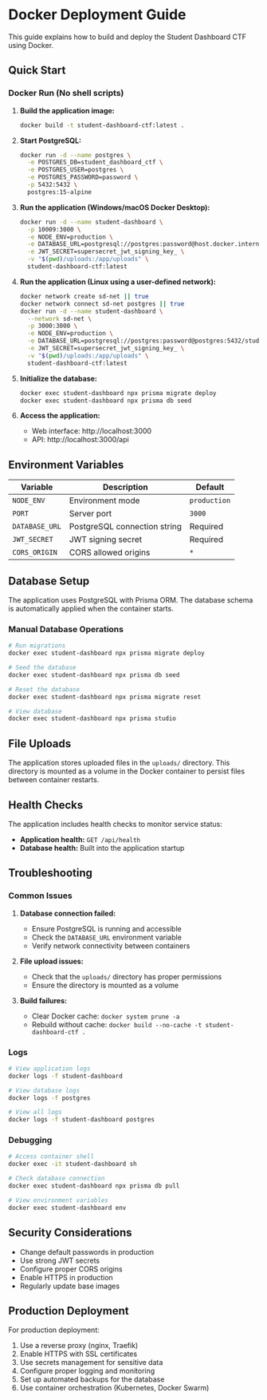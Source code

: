 # Docker Deployment Guide

This guide explains how to build and deploy the Student Dashboard CTF using Docker.

## Quick Start

### Docker Run (No shell scripts)

1. **Build the application image:**
   ```bash
   docker build -t student-dashboard-ctf:latest .
   ```

2. **Start PostgreSQL:**
   ```bash
   docker run -d --name postgres \
     -e POSTGRES_DB=student_dashboard_ctf \
     -e POSTGRES_USER=postgres \
     -e POSTGRES_PASSWORD=password \
     -p 5432:5432 \
     postgres:15-alpine
   ```

3. **Run the application (Windows/macOS Docker Desktop):**
   ```bash
   docker run -d --name student-dashboard \
     -p 10009:3000 \
     -e NODE_ENV=production \
     -e DATABASE_URL=postgresql://postgres:password@host.docker.internal:5432/student_dashboard_ctf \
     -e JWT_SECRET=supersecret_jwt_signing_key_ \
     -v "$(pwd)/uploads:/app/uploads" \
     student-dashboard-ctf:latest
   ```

4. **Run the application (Linux using a user-defined network):**
   ```bash
   docker network create sd-net || true
   docker network connect sd-net postgres || true
   docker run -d --name student-dashboard \
     --network sd-net \
     -p 3000:3000 \
     -e NODE_ENV=production \
     -e DATABASE_URL=postgresql://postgres:password@postgres:5432/student_dashboard_ctf \
     -e JWT_SECRET=supersecret_jwt_signing_key_ \
     -v "$(pwd)/uploads:/app/uploads" \
     student-dashboard-ctf:latest
   ```

5. **Initialize the database:**
   ```bash
   docker exec student-dashboard npx prisma migrate deploy
   docker exec student-dashboard npx prisma db seed
   ```

6. **Access the application:**
   - Web interface: http://localhost:3000
   - API: http://localhost:3000/api

## Environment Variables

| Variable | Description | Default |
|----------|-------------|---------|
| `NODE_ENV` | Environment mode | `production` |
| `PORT` | Server port | `3000` |
| `DATABASE_URL` | PostgreSQL connection string | Required |
| `JWT_SECRET` | JWT signing secret | Required |
| `CORS_ORIGIN` | CORS allowed origins | `*` |

## Database Setup

The application uses PostgreSQL with Prisma ORM. The database schema is automatically applied when the container starts.

### Manual Database Operations

```bash
# Run migrations
docker exec student-dashboard npx prisma migrate deploy

# Seed the database
docker exec student-dashboard npx prisma db seed

# Reset the database
docker exec student-dashboard npx prisma migrate reset

# View database
docker exec student-dashboard npx prisma studio
```

## File Uploads

The application stores uploaded files in the `uploads/` directory. This directory is mounted as a volume in the Docker container to persist files between container restarts.

## Health Checks

The application includes health checks to monitor service status:

- **Application health:** `GET /api/health`
- **Database health:** Built into the application startup

## Troubleshooting

### Common Issues

1. **Database connection failed:**
   - Ensure PostgreSQL is running and accessible
   - Check the `DATABASE_URL` environment variable
   - Verify network connectivity between containers

2. **File upload issues:**
   - Check that the `uploads/` directory has proper permissions
   - Ensure the directory is mounted as a volume

3. **Build failures:**
   - Clear Docker cache: `docker system prune -a`
   - Rebuild without cache: `docker build --no-cache -t student-dashboard-ctf .`

### Logs

```bash
# View application logs
docker logs -f student-dashboard

# View database logs
docker logs -f postgres

# View all logs
docker logs -f student-dashboard postgres
```

### Debugging

```bash
# Access container shell
docker exec -it student-dashboard sh

# Check database connection
docker exec student-dashboard npx prisma db pull

# View environment variables
docker exec student-dashboard env
```

## Security Considerations

- Change default passwords in production
- Use strong JWT secrets
- Configure proper CORS origins
- Enable HTTPS in production
- Regularly update base images

## Production Deployment

For production deployment:

1. Use a reverse proxy (nginx, Traefik)
2. Enable HTTPS with SSL certificates
3. Use secrets management for sensitive data
4. Configure proper logging and monitoring
5. Set up automated backups for the database
6. Use container orchestration (Kubernetes, Docker Swarm)
